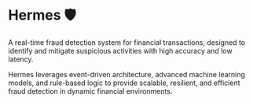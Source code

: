 # Hermes 🛡️
A real-time fraud detection system for financial transactions, designed to identify and mitigate suspicious activities with high accuracy and low latency.

Hermes leverages event-driven architecture, advanced machine learning models, and rule-based logic to provide scalable, resilient, and efficient fraud detection in dynamic financial environments.
